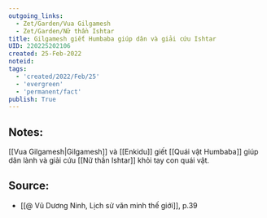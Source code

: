 ```yaml
---
outgoing_links:
  - Zet/Garden/Vua Gilgamesh
  - Zet/Garden/Nữ thần Ishtar
title: Gilgamesh giết Humbaba giúp dân và giải cứu Ishtar
UID: 220225202106
created: 25-Feb-2022
noteid:
tags:
  - 'created/2022/Feb/25'
  - 'evergreen'
  - 'permanent/fact'
publish: True
---
```

## Notes:
[[Vua Gilgamesh|Gilgamesh]] và [[Enkidu]] giết [[Quái vật Humbaba]] giúp dân lành và giải cứu [[Nữ thần Ishtar]] khỏi tay con quái vật.

## Source:
- [[@ Vũ Dương Ninh, Lịch sử văn minh thế giới]], p.39




